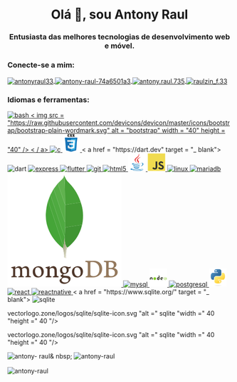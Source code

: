 <h1 align = "center"> Olá 👋, sou Antony Raul </h1>
<h3 align = "center"> Entusiasta das melhores tecnologias de desenvolvimento web e móvel. </h3>

<h3 align = "left"> Conecte-se a mim: </h3>
<p align = "left">
<a href="https://twitter.com/antonyraul33" target="blank"> <img align = "center" src = "https://img.shields.io/badge/Twitter-1DA1F2?style=for-the-badge&logo=twitter&logoColor=white "alt =" antonyraul33 "height =" 30 "largura =" 40 "/> </a>
<a href="https://linkedin.com/in/antony-raul-74a6501a3" target="blank"> <img align = "center" src = "https://raw.githubusercontent.com/rahuldkjain/github-profile-readme-generator/neutral-icons/src/images/icons/Social/linked-in-alt.svg "alt ="antony-raul-74a6501a3"height =" 30 "largura =" 40 "/> </a>
<a href="https://fb.com/antony.raul.735" target="blank"> <img align = "center" src = "https://raw.githubusercontent.com/rahuldkjain/github-profile -readme-generator / neutral-icons / src / images / icons / Social / facebook.svg "alt =" antony.raul.735 "height =" 30 "width =" 40 "/> </a>
<a href = "https://instagram.com/raulzin_f.33" target = "blank"> <img align = "center" src = "https://raw.githubusercontent.com/rahuldkjain/github-profile-readme-generator/neutral -icons / src / images / icons / Social / instagram.svg "alt =" raulzin_f.33 "height =" 30 "width =" 40 "/> </a>
</p>

<h3 align =" left "> Idiomas e ferramentas: </h3>
<p align = "left"> <a href="https://www.gnu.org/software/bash/" target="_blank"> <img src = "https://www.vectorlogo.zone/logos /gnu_bash/gnu_bash-icon.svg "alt =" bash "width =" 40 "height =" 40 "/> </a> <a href="https://getbootstrap.com" target="_blank"> < img src = "https://raw.githubusercontent.com/devicons/devicon/master/icons/bootstrap/bootstrap-plain-wordmark.svg" alt = "bootstrap" width = "40" height = "40" /> < / a> <a href="https://www.cprogramming.com/" target="_blank"> <img src = "https://raw.githubusercontent.com/devicons/devicon/master/icons/c/ c-original.svg "alt = "c" width = "40" height = "40" /> </a> <a href="https://www.w3schools.com/css/" target="_blank"> <img src = " https://raw.githubusercontent.com/devicons/devicon/master/icons/css3/css3-original-wordmark.svg "alt =" css3 "width =" 40 "height =" 40 "/> </a> < a href = "https://dart.dev" target = "_ blank"> <img src = "https://www.vectorlogo.zone/logos/dartlang/dartlang-icon.svg" alt = "dart" width = "40" height = "40" /> </a> <a href="https://expressjs.com" target="_blank"> <img src = "https: //raw.githubusercontent.com / devicons / devicon / master / icons / express / express-original-wordmark.svg "alt =" express "width =" 40 "height =" 40 "/> </a> <a href =" https: // flutter.dev "target =" _ blank "> <img src =" https://www.vectorlogo.zone/logos/flutterio/flutterio-icon.svg "alt =" flutter "width =" 40 "height =" 40 " /> </a> <a href="https://git-scm.com/" target="_blank"> <img src = "https://www.vectorlogo.zone/logos/git-scm/git -scm-icon.svg "alt =" git "width =" 40 "height =" 40 "/> </a> <a href =" https://www.w3.org/html/ "target =" _ em branco "> <img src =" https: // bruto.githubusercontent.com/devicons/devicon/master/icons/html5/html5-original-wordmark.svg "alt =" html5 "width =" 40 "height =" 40 "/> </a> <a href =" https: //www.java.com "target =" _ blank "> <img src =" https://raw.githubusercontent.com/devicons/devicon/master/icons/java/java-original.svg "alt =" java " width = "40" height = "40" /> </a> <a href="https://developer.mozilla.org/en-US/docs/Web/JavaScript" target="_blank"> <img src = "https://raw.githubusercontent.com/devicons/devicon/master/icons/javascript/javascript-original.svg" alt = "javascript" width = "40" height = "40" /> </a> <a href = "https://www.linux.org/" target = "_ blank"> <img src = "https://raw.githubusercontent.com/devicons/devicon/master/icons/linux/linux-original. svg "alt =" linux "width =" 40 "height =" 40 "/> </a> <a href="https://mariadb.org/" target="_blank"> <img src =" https: //www.vectorlogo.zone/logos/mariadb/mariadb-icon.svg "alt =" mariadb "width =" 40 "height =" 40 "/> </a> <a href =" https: // www. mongodb.com/ "target =" _ blank "> <img src =" https://raw.githubusercontent.com/devicons/devicon/master/icons/mongodb/mongodb-original-wordmark.svg "alt =" mongodb "largura = "40" altura = "40"/> </a> <a href="https://www.mysql.com/" target="_blank"> <img src = "https://raw.githubusercontent.com/devicons/devicon/master/icons /mysql/mysql-original-wordmark.svg "alt =" mysql "width =" 40 "height =" 40 "/> </a> <a href =" https://nodejs.org "target =" _ blank " > <img src = "https://raw.githubusercontent.com/devicons/devicon/master/icons/nodejs/nodejs-original-wordmark.svg" alt = "nodejs" width = "40" height = "40" / > </a> <a href="https://www.postgresql.org" target="_blank"> <img src = "https: //raw.githubusercontent.com / devicons / devicon / master / icons / postgresql / postgresql-original-wordmark.svg "alt =" postgresql "width =" 40 "height =" 40 "/> </a> <a href =" https: // www.python.org "target =" _ blank "> <img src =" https://raw.githubusercontent.com/devicons/devicon/master/icons/python/python-original.svg "alt =" python "width = "40" height = "40" /> </a> <a href="https://reactjs.org/" target="_blank"> <img src = "https://raw.githubusercontent.com/devicons /devicon/master/icons/react/react-original-wordmark.svg "alt =" react "width =" 40 "height =" 40 "/> </a> <a href =" https: // reactnative.dev / "target =" _ blank "> <img src =" https://reactnative.dev/img/header_logo.svg "alt =" reactnative "width =" 40 "height =" 40 "/> </a> < a href = "https://www.sqlite.org/" target = "_ blank"> <img src = "https://www.vectorlogo.zone/logos/sqlite/sqlite-icon.svg" alt = "sqlite "largura =" 40 "altura =" 40 "/> </a> </p>vectorlogo.zone/logos/sqlite/sqlite-icon.svg "alt =" sqlite "width =" 40 "height =" 40 "/> </a> </p>vectorlogo.zone/logos/sqlite/sqlite-icon.svg "alt =" sqlite "width =" 40 "height =" 40 "/> </a> </p>

<p> <img align = "left" src = "https://github-readme-stats.vercel.app/api/top-langs?username=antony-raul&show_icons=true&locale=en&layout=compact" alt = "antony- raul "/> </p>

<p> & nbsp; <img align =" center "src =" https://github-readme-stats.vercel.app/api?username=antony-raul&show_icons=true&locale=en "alt = "antony-raul" /> </p>

<p> <img align = "center" src = "https://github-readme-streak-stats.herokuapp.com/?user=antony-raul&" alt = "antony-raul" /> </p>
